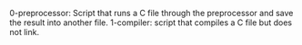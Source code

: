 0-preprocessor: Script that runs a C file through the preprocessor and save the result into another file.
1-compiler: script that compiles a C file but does not link.
